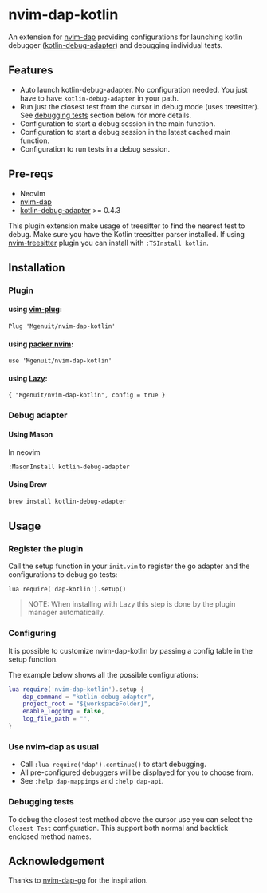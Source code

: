 # nvim-dap-kotlin

An extension for [nvim-dap][1] providing configurations for launching kotlin debugger ([kotlin-debug-adapter][7]) and debugging individual tests.

## Features

- Auto launch kotlin-debug-adapter. No configuration needed. You just have to have `kotlin-debug-adapter` in your path.
- Run just the closest test from the cursor in debug mode (uses treesitter). See [debugging tests](#debugging-tests) section below for more details.
- Configuration to start a debug session in the main function.
- Configuration to start a debug session in the latest cached main function.
- Configuration to run tests in a debug session.

## Pre-reqs

- Neovim
- [nvim-dap][1]
- [kotlin-debug-adapter][7] >= 0.4.3

This plugin extension make usage of treesitter to find the nearest test to debug.
Make sure you have the Kotlin treesitter parser installed.
If using [nvim-treesitter][3] plugin you can install with `:TSInstall kotlin`.

## Installation

### Plugin
#### using [vim-plug][4]: 
```
Plug 'Mgenuit/nvim-dap-kotlin'
```
#### using [packer.nvim][5]: 
```
use 'Mgenuit/nvim-dap-kotlin'
```
#### using [Lazy][8]:
```
{ "Mgenuit/nvim-dap-kotlin", config = true }
 ```
### Debug adapter

#### Using Mason

In neovim
```
:MasonInstall kotlin-debug-adapter
```

#### Using Brew 

```bash
brew install kotlin-debug-adapter
```

## Usage

### Register the plugin

Call the setup function in your `init.vim` to register the go adapter and the configurations to debug go tests:

```vimL
lua require('dap-kotlin').setup()
```

> NOTE: When installing with Lazy this step is done by the plugin manager automatically.

### Configuring

It is possible to customize nvim-dap-kotlin by passing a config table in the setup function.

The example below shows all the possible configurations:

```lua
lua require('nvim-dap-kotlin').setup {
    dap_command = "kotlin-debug-adapter",
    project_root = "${workspaceFolder}",
    enable_logging = false,
    log_file_path = "",
}
```

### Use nvim-dap as usual

- Call `:lua require('dap').continue()` to start debugging.
- All pre-configured debuggers will be displayed for you to choose from.
- See `:help dap-mappings` and `:help dap-api`.

### Debugging tests

To debug the closest test method above the cursor use you can select the `Closest Test` configuration.
This support both normal and backtick enclosed method names.

## Acknowledgement

Thanks to [nvim-dap-go][6] for the inspiration.

[1]: https://github.com/mfussenegger/nvim-dap
[3]: https://github.com/nvim-treesitter/nvim-treesitter
[4]: https://github.com/junegunn/vim-plug
[5]: https://github.com/wbthomason/packer.nvim
[6]: https://github.com/leoluz/nvim-dap-go
[7]: https://github.com/fwcd/kotlin-debug-adapter
[8]: https://github.com/folke/lazy.nvim
[9]: https://github.com/fwcd/kotlin-debug-adapter/pull/68
